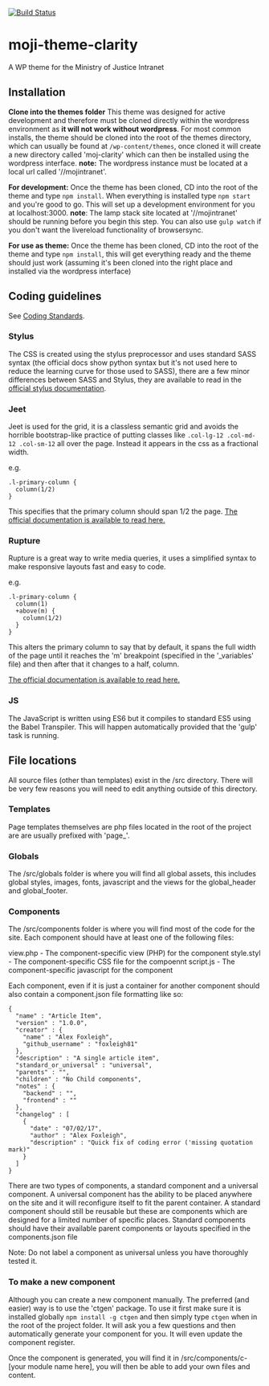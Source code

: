 [![Build Status](https://travis-ci.org/ministryofjustice/mojintranet-theme.svg?branch=rebuildmaster)](https://travis-ci.org/ministryofjustice/mojintranet-theme)

# moji-theme-clarity
A WP theme for the Ministry of Justice Intranet

## Installation

**Clone into the themes folder**
This theme was designed for active development and therefore must be cloned directly within the wordpress environment as **it will not work without wordpress**. For most common installs, the theme should be cloned into the root of the themes directory, which can usually be found at `/wp-content/themes`, once cloned it will create a new directory called 'moj-clarity' which can then be installed using the wordpress interface. **note:** The wordpress instance must be located at a local url called '//mojintranet'.

**For development:** Once the theme has been cloned, CD into the root of the theme and type `npm install`. When everything is installed type `npm start` and you're good to go. This will set up a development environment for you at localhost:3000. **note**: The lamp stack site located at '//mojintranet' should be running before you begin this step. You can also use `gulp watch` if you don't want the livereload functionality of browsersync.

**For use as theme:** Once the theme has been cloned, CD into the root of the theme and type `npm install`, this will get everything ready and the theme should just work (assuming it's been cloned into the right place and installed via the wordpress interface)

## Coding guidelines

See [Coding Standards](clarity_toolkit_coding_standards.md).

### Stylus
The CSS is created using the stylus preprocessor and uses standard SASS syntax (the official docs show python syntax but it's not used here to reduce the learning curve for those used to SASS), there are a few minor differences between SASS and Stylus, they are available to read in the [official stylus documentation](http://stylus-lang.com/).

### Jeet
Jeet is used for the grid, it is a classless semantic grid and avoids the horrible bootstrap-like practice of putting classes like `.col-lg-12 .col-md-12 .col-sm-12` all over the page. Instead it appears in the css as a fractional width.

e.g.

```
.l-primary-column {
  column(1/2)
}
```

This specifies that the primary column should span 1/2 the page. [The official documentation is available to read here.](http://jeet.gs)

### Rupture
Rupture is a great way to write media queries, it uses a simplified syntax to make responsive layouts fast and easy to code.

e.g.

```
.l-primary-column {
  column(1)
  +above(m) {
    column(1/2)
  }
}
```

This alters the primary column to say that by default, it spans the full width of the page until it reaches the 'm' breakpoint (specified in the '_variables' file) and then after that it changes to a half, column.

[The official documentation is available to read here.](http://jescalan.github.io/rupture/)

### JS

The JavaScript is written using ES6 but it compiles to standard ES5 using the Babel Transpiler. This will happen automatically provided that the 'gulp' task is running.

## File locations

All source files (other than templates) exist in the /src directory. There will be very few reasons you will need to edit anything outside of this directory.

### Templates
Page templates themselves are php files located in the root of the project are are usually prefixed with 'page_'.

### Globals

The /src/globals folder is where you will find all global assets, this includes global styles, images, fonts, javascript and the views for the global_header and global_footer.

### Components

The /src/components folder is where you will find most of the code for the site. Each component should have at least one of the following files:

view.php - The component-specific view (PHP) for the component
style.styl - The component-specific CSS file for the compoennt
script.js - The component-specific javascript for the component

Each component, even if it is just a container for another component should also contain a component.json file formatting like so:

    {
      "name" : "Article Item",
      "version" : "1.0.0",
      "creator" : {
        "name" : "Alex Foxleigh",
        "github_username" : "foxleigh81"
      },
      "description" : "A single article item",
      "standard_or_universal" : "universal",
      "parents" : "",
      "children" : "No Child components",
      "notes" : {
        "backend" : "",
        "frontend" : ""
      },
      "changelog" : [
        {
          "date" : "07/02/17",
          "author" : "Alex Foxleigh",
          "description" : "Quick fix of coding error ('missing quotation mark)"
        }
      ]
    }

There are two types of components, a standard component and a universal component. A universal component has the ability to be placed anywhere on the site and it will reconfigure itself to fit the parent container. A standard component should still be reusable but these are components which are designed for a limited number of specific places. Standard components should have their available parent components or layouts specified in the components.json file

Note: Do not label a component as universal unless you have thoroughly tested it.

### To make a new component

Although you can create a new component manually. The preferred (and easier) way is to use the 'ctgen' package. To use it first make sure it is installed globally `npm install -g ctgen` and then simply type `ctgen` when in the root of the project folder. It will ask you a few questions and then automatically generate your component for you. It will even update the component register.

Once the component is generated, you will find it in /src/components/c-[your module name here], you will then be able to add your own files and content.
